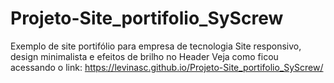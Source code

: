# Projeto-Site_portifolio_SyScrew
Exemplo de site portifólio para empresa de tecnologia
Site responsivo, design minimalista e efeitos de brilho no Header
Veja como ficou acessando o link: https://levinasc.github.io/Projeto-Site_portifolio_SyScrew/
